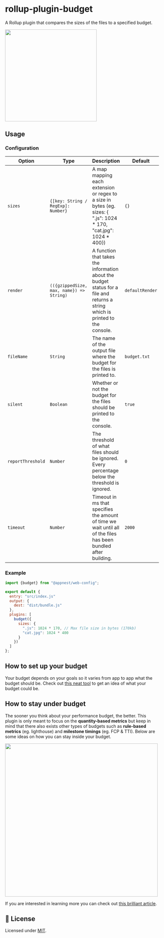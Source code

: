 # rollup-plugin-budget

A Rollup plugin that compares the sizes of the files to a specified budget.

<img src="https://raw.githubusercontent.com/andreasbm/web-config/master/src/lib/rollup-plugins/budget/example.png" width="300">

## Usage

### Configuration

Option   |   Type        |    Description     |    Default
---------| --------------| ------------------ | ---------------------------------
`sizes` | `{[key: String / RegExp]: Number}` | A map mapping each extension or regex to a size in bytes (eg. sizes: { ".js": 1024 * 170, "cat.jpg": 1024 * 400}) | `{}`
`render` | `(({gzippedSize, max, name}) => String)` | A function that takes the information about the budget status for a file and returns a string which is printed to the console. | `defaultRender`
`fileName` | `String` | The name of the output file where the budget for the files is printed to. | `budget.txt`
`silent` | `Boolean` | Whether or not the budget for the files should be printed to the console. | `true`
`reportThreshold` | `Number` | The threshold of what files should be ignored. Every percentage below the threshold is ignored. | `0`
`timeout` | `Number` | Timeout in ms that specifies the amount of time we wait until all of the files has been bundled after building. | `2000`

### Example

```js
import {budget} from "@appnest/web-config";

export default {
  entry: "src/index.js"
  output: {
    dest: "dist/bundle.js"
  },
  plugins: [
    budget({
      sizes: {
        ".js": 1024 * 170, // Max file size in bytes (170kb)
        "cat.jpg": 1024 * 400
      }
    })
  ]
};
```

## How to set up your budget

Your budget depends on your goals so it varies from app to app what the budget should be. Check out [this neat tool](http://www.performancebudget.io/) to get an idea of what your budget could be.

## How to stay under budget

The sooner you think about your performance budget, the better. This plugin is only meant to focus on the **quantity-based metrics** but keep in mind that there also exists other types of budgets such as **rule-based metrics** (eg. lighthouse) and **milestone timings** (eg. FCP & TTI). Below are some ideas on how you can stay inside your budget.

<img src="https://raw.githubusercontent.com/andreasbm/web-config/master/src/lib/rollup-plugins/budget/guide.png" width="500">

If you are interested in learning more you can check out [this brilliant article](https://web.dev/fast/performance-budgets-101).

## 🎉 License

Licensed under [MIT](https://opensource.org/licenses/MIT).
